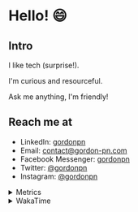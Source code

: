 # Hello! 😄

## Intro

I like tech (surprise!).

I'm curious and resourceful.

Ask me anything, I'm friendly!

## Reach me at

- LinkedIn: [gordonpn](https://www.linkedin.com/in/gordonpn/)
- Email: [contact@gordon-pn.com](mailto:contact@gordon-pn.com)
- Facebook Messenger: [gordonpn](https://www.messenger.com/t/Gordonpn)
- Twitter: [@gordonpn](https://twitter.com/Gordonpn)
- Instagram: [@gordonpn](https://www.instagram.com/gordonpn/)

<details>
  <summary>Metrics</summary>

  <img align="center" src="https://github.com/gordonpn/gordonpn/blob/master/github-metrics.svg" alt="GitHub Metrics">

</details>

<details>
  <summary>WakaTime</summary>

  <!--START_SECTION:waka-->

```text
XML                        46 mins         █████████████▒░░░░░░░░░░░   52.83 %
Brazil Dependency Config   18 mins         █████▒░░░░░░░░░░░░░░░░░░░   21.60 %
Shell Script               9 mins          ██▓░░░░░░░░░░░░░░░░░░░░░░   10.97 %
Text                       9 mins          ██▓░░░░░░░░░░░░░░░░░░░░░░   10.42 %
brazil-config              3 mins          █░░░░░░░░░░░░░░░░░░░░░░░░   03.59 %
INI                        0 secs          ░░░░░░░░░░░░░░░░░░░░░░░░░   00.54 %
```

<!--END_SECTION:waka-->
</details>
